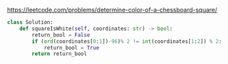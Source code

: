 https://leetcode.com/problems/determine-color-of-a-chessboard-square/

```python
class Solution:
    def squareIsWhite(self, coordinates: str) -> bool:
        return_bool = False
        if (ord(coordinates[0:1])-96)% 2 != int(coordinates[1:2]) % 2:
            return_bool = True
        return return_bool
```
